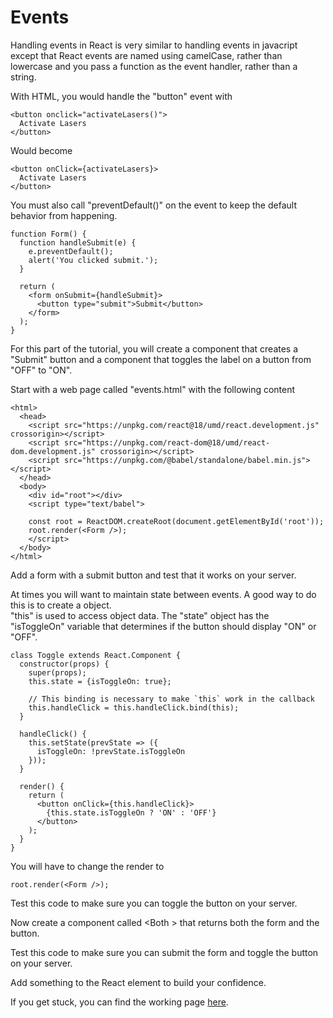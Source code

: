 # Events
Handling events in React is very similar to handling events in javacript except that
React events are named using camelCase, rather than lowercase and you pass a function as the event handler, rather than a string.

With HTML, you would handle the "button" event with
```
<button onclick="activateLasers()">
  Activate Lasers
</button>
```
Would become
```
<button onClick={activateLasers}>
  Activate Lasers
</button>
```
You must also call "preventDefault()" on the event to keep the default behavior from happening.
```
function Form() {
  function handleSubmit(e) {
    e.preventDefault();
    alert('You clicked submit.');
  }

  return (
    <form onSubmit={handleSubmit}>
      <button type="submit">Submit</button>
    </form>
  );
}
```
For this part of the tutorial, you will create a component that creates a "Submit" button and a component that toggles the label on a button from "OFF" to "ON".

Start with a web page called "events.html" with the following content
```
<html>
  <head>
    <script src="https://unpkg.com/react@18/umd/react.development.js" crossorigin></script>
    <script src="https://unpkg.com/react-dom@18/umd/react-dom.development.js" crossorigin></script>
    <script src="https://unpkg.com/@babel/standalone/babel.min.js"></script>
  </head>
  <body>
    <div id="root"></div>
    <script type="text/babel">  
    
    const root = ReactDOM.createRoot(document.getElementById('root'));
    root.render(<Form />);
    </script>
  </body>
</html>
```
Add a form with a submit button and test that it works on your server.

At times you will want to maintain state between events.  A good way to do this is to create a object.  
"this" is used to access object data.  The "state" object has the "isToggleOn" variable that determines if 
the button should display "ON" or "OFF".
```
class Toggle extends React.Component {
  constructor(props) {
    super(props);
    this.state = {isToggleOn: true};

    // This binding is necessary to make `this` work in the callback
    this.handleClick = this.handleClick.bind(this);
  }

  handleClick() {
    this.setState(prevState => ({
      isToggleOn: !prevState.isToggleOn
    }));
  }

  render() {
    return (
      <button onClick={this.handleClick}>
        {this.state.isToggleOn ? 'ON' : 'OFF'}
      </button>
    );
  }
}
```
You will have to change the render to
```
root.render(<Form />);
```
Test this code to make sure you can toggle the button on your server.

Now create a component called <Both \> that returns both the form and the button.

Test this code to make sure you can submit the form and toggle the button on your server.
  
Add something to the React element to build your confidence.
  
If you get stuck, you can find the working page [here](events.html).
